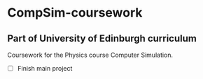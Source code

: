 # CompSim-coursework
## Part of University of Edinburgh curriculum
Coursework for the Physics course Computer Simulation.

- [ ] Finish main project
